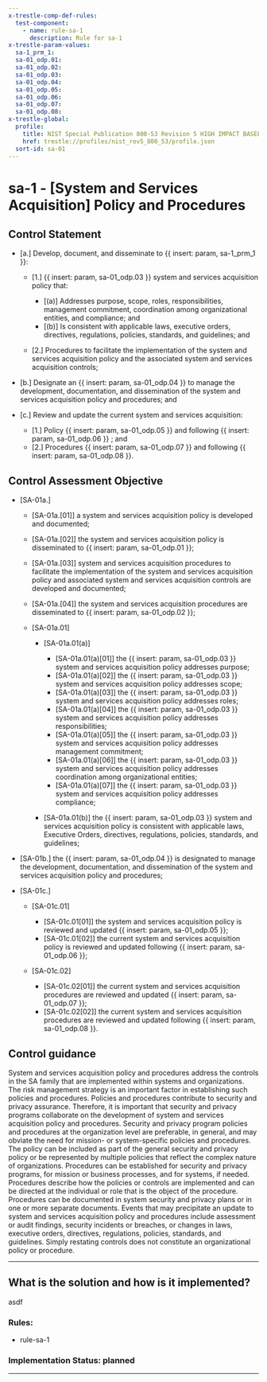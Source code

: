 ```yaml
---
x-trestle-comp-def-rules:
  test-component:
    - name: rule-sa-1
      description: Rule for sa-1
x-trestle-param-values:
  sa-1_prm_1:
  sa-01_odp.01:
  sa-01_odp.02:
  sa-01_odp.03:
  sa-01_odp.04:
  sa-01_odp.05:
  sa-01_odp.06:
  sa-01_odp.07:
  sa-01_odp.08:
x-trestle-global:
  profile:
    title: NIST Special Publication 800-53 Revision 5 HIGH IMPACT BASELINE
    href: trestle://profiles/nist_rev5_800_53/profile.json
  sort-id: sa-01
---
```


# sa-1 - \[System and Services Acquisition\] Policy and Procedures

## Control Statement

- \[a.\] Develop, document, and disseminate to {{ insert: param, sa-1_prm_1 }}:

  - \[1.\] {{ insert: param, sa-01_odp.03 }} system and services acquisition policy that:

    - \[(a)\] Addresses purpose, scope, roles, responsibilities, management commitment, coordination among organizational entities, and compliance; and
    - \[(b)\] Is consistent with applicable laws, executive orders, directives, regulations, policies, standards, and guidelines; and

  - \[2.\] Procedures to facilitate the implementation of the system and services acquisition policy and the associated system and services acquisition controls;

- \[b.\] Designate an {{ insert: param, sa-01_odp.04 }} to manage the development, documentation, and dissemination of the system and services acquisition policy and procedures; and

- \[c.\] Review and update the current system and services acquisition:

  - \[1.\] Policy {{ insert: param, sa-01_odp.05 }} and following {{ insert: param, sa-01_odp.06 }} ; and
  - \[2.\] Procedures {{ insert: param, sa-01_odp.07 }} and following {{ insert: param, sa-01_odp.08 }}.

## Control Assessment Objective

- \[SA-01a.\]

  - \[SA-01a.[01]\] a system and services acquisition policy is developed and documented;
  - \[SA-01a.[02]\] the system and services acquisition policy is disseminated to {{ insert: param, sa-01_odp.01 }};
  - \[SA-01a.[03]\] system and services acquisition procedures to facilitate the implementation of the system and services acquisition policy and associated system and services acquisition controls are developed and documented;
  - \[SA-01a.[04]\] the system and services acquisition procedures are disseminated to {{ insert: param, sa-01_odp.02 }};
  - \[SA-01a.01\]

    - \[SA-01a.01(a)\]

      - \[SA-01a.01(a)[01]\] the {{ insert: param, sa-01_odp.03 }} system and services acquisition policy addresses purpose;
      - \[SA-01a.01(a)[02]\] the {{ insert: param, sa-01_odp.03 }} system and services acquisition policy addresses scope;
      - \[SA-01a.01(a)[03]\] the {{ insert: param, sa-01_odp.03 }} system and services acquisition policy addresses roles;
      - \[SA-01a.01(a)[04]\] the {{ insert: param, sa-01_odp.03 }} system and services acquisition policy addresses responsibilities;
      - \[SA-01a.01(a)[05]\] the {{ insert: param, sa-01_odp.03 }} system and services acquisition policy addresses management commitment;
      - \[SA-01a.01(a)[06]\] the {{ insert: param, sa-01_odp.03 }} system and services acquisition policy addresses coordination among organizational entities;
      - \[SA-01a.01(a)[07]\] the {{ insert: param, sa-01_odp.03 }} system and services acquisition policy addresses compliance;

    - \[SA-01a.01(b)\] the {{ insert: param, sa-01_odp.03 }} system and services acquisition policy is consistent with applicable laws, Executive Orders, directives, regulations, policies, standards, and guidelines;

- \[SA-01b.\] the {{ insert: param, sa-01_odp.04 }} is designated to manage the development, documentation, and dissemination of the system and services acquisition policy and procedures;

- \[SA-01c.\]

  - \[SA-01c.01\]

    - \[SA-01c.01[01]\] the system and services acquisition policy is reviewed and updated {{ insert: param, sa-01_odp.05 }};
    - \[SA-01c.01[02]\] the current system and services acquisition policy is reviewed and updated following {{ insert: param, sa-01_odp.06 }};

  - \[SA-01c.02\]

    - \[SA-01c.02[01]\] the current system and services acquisition procedures are reviewed and updated {{ insert: param, sa-01_odp.07 }};
    - \[SA-01c.02[02]\] the current system and services acquisition procedures are reviewed and updated following {{ insert: param, sa-01_odp.08 }}.

## Control guidance

System and services acquisition policy and procedures address the controls in the SA family that are implemented within systems and organizations. The risk management strategy is an important factor in establishing such policies and procedures. Policies and procedures contribute to security and privacy assurance. Therefore, it is important that security and privacy programs collaborate on the development of system and services acquisition policy and procedures. Security and privacy program policies and procedures at the organization level are preferable, in general, and may obviate the need for mission- or system-specific policies and procedures. The policy can be included as part of the general security and privacy policy or be represented by multiple policies that reflect the complex nature of organizations. Procedures can be established for security and privacy programs, for mission or business processes, and for systems, if needed. Procedures describe how the policies or controls are implemented and can be directed at the individual or role that is the object of the procedure. Procedures can be documented in system security and privacy plans or in one or more separate documents. Events that may precipitate an update to system and services acquisition policy and procedures include assessment or audit findings, security incidents or breaches, or changes in laws, executive orders, directives, regulations, policies, standards, and guidelines. Simply restating controls does not constitute an organizational policy or procedure.

______________________________________________________________________

## What is the solution and how is it implemented?

<!-- For implementation status enter one of: implemented, partial, planned, alternative, not-applicable -->

<!-- Note that the list of rules under ### Rules: is read-only and changes will not be captured after assembly to JSON -->

<!-- Add control implementation description here for control: sa-1 -->

asdf

### Rules:

  - rule-sa-1

### Implementation Status: planned

______________________________________________________________________
